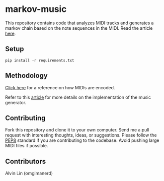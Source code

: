 # markov-music

This repository contains code that analyzes MIDI tracks and generates a markov
chain based on the note sequences in the MIDI.
Read the article [here](https://medium.com/@omgimanerd/generating-music-using-markov-chains-40c3f3f46405#.1wukhwbrt).

## Setup
```
pip install -r requirements.txt
```

## Methodology
[Click here](http://www.music-software-development.com/midi-tutorial.html)
for a reference on how MIDIs are encoded.

Refer to this
[article](https://medium.com/@omgimanerd/generating-music-using-markov-chains-40c3f3f46405#.1wukhwbrt)
for more details on the implementation of the music generator.

## Contributing
Fork this repository and clone it to your own computer. Send me a pull request
with interesting thoughts, ideas, or suggestions.
Please follow the [PEP8](http://pep8.org) standard if you are contributing
to the codebase. Avoid pushing large MIDI files if possible.

## Contributors
Alvin Lin (omgimanerd)
